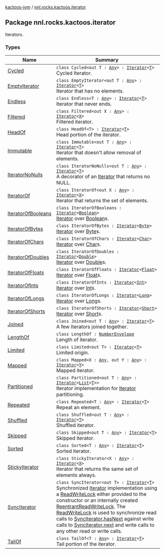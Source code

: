 [kactoos-jvm](../index.md) / [nnl.rocks.kactoos.iterator](./index.md)

## Package nnl.rocks.kactoos.iterator

Iterators.

### Types

| Name | Summary |
|---|---|
| [Cycled](-cycled/index.md) | `class Cycled<out T : `[`Any`](https://kotlinlang.org/api/latest/jvm/stdlib/kotlin/-any/index.html)`> : `[`Iterator`](https://kotlinlang.org/api/latest/jvm/stdlib/kotlin.collections/-iterator/index.html)`<`[`T`](-cycled/index.md#T)`>`<br>Cycled Iterator. |
| [EmptyIterator](-empty-iterator/index.md) | `class EmptyIterator<out T : `[`Any`](https://kotlinlang.org/api/latest/jvm/stdlib/kotlin/-any/index.html)`> : `[`Iterator`](https://kotlinlang.org/api/latest/jvm/stdlib/kotlin.collections/-iterator/index.html)`<`[`T`](-empty-iterator/index.md#T)`>`<br>Iterator that has no elements. |
| [Endless](-endless/index.md) | `class Endless<T : `[`Any`](https://kotlinlang.org/api/latest/jvm/stdlib/kotlin/-any/index.html)`> : `[`Iterator`](https://kotlinlang.org/api/latest/jvm/stdlib/kotlin.collections/-iterator/index.html)`<`[`T`](-endless/index.md#T)`>`<br>Iterator that never ends. |
| [Filtered](-filtered/index.md) | `class Filtered<out X : `[`Any`](https://kotlinlang.org/api/latest/jvm/stdlib/kotlin/-any/index.html)`> : `[`Iterator`](https://kotlinlang.org/api/latest/jvm/stdlib/kotlin.collections/-iterator/index.html)`<`[`X`](-filtered/index.md#X)`>`<br>Filtered iterator. |
| [HeadOf](-head-of/index.md) | `class HeadOf<T> : `[`Iterator`](https://kotlinlang.org/api/latest/jvm/stdlib/kotlin.collections/-iterator/index.html)`<`[`T`](-head-of/index.md#T)`>`<br>Head portion of the iterator. |
| [Immutable](-immutable/index.md) | `class Immutable<out T : `[`Any`](https://kotlinlang.org/api/latest/jvm/stdlib/kotlin/-any/index.html)`> : `[`Iterator`](https://kotlinlang.org/api/latest/jvm/stdlib/kotlin.collections/-iterator/index.html)`<`[`T`](-immutable/index.md#T)`>`<br>Iterator that doesn't allow removal of elements. |
| [IteratorNoNulls](-iterator-no-nulls/index.md) | `class IteratorNoNulls<out T : `[`Any`](https://kotlinlang.org/api/latest/jvm/stdlib/kotlin/-any/index.html)`> : `[`Iterator`](https://kotlinlang.org/api/latest/jvm/stdlib/kotlin.collections/-iterator/index.html)`<`[`T`](-iterator-no-nulls/index.md#T)`>`<br>A decorator of an [Iterator](https://kotlinlang.org/api/latest/jvm/stdlib/kotlin.collections/-iterator/index.html) that returns no NULL. |
| [IteratorOf](-iterator-of/index.md) | `class IteratorOf<out X : `[`Any`](https://kotlinlang.org/api/latest/jvm/stdlib/kotlin/-any/index.html)`> : `[`Iterator`](https://kotlinlang.org/api/latest/jvm/stdlib/kotlin.collections/-iterator/index.html)`<`[`X`](-iterator-of/index.md#X)`>`<br>Iterator that returns the set of elements. |
| [IteratorOfBooleans](-iterator-of-booleans/index.md) | `class IteratorOfBooleans : `[`Iterator`](https://kotlinlang.org/api/latest/jvm/stdlib/kotlin.collections/-iterator/index.html)`<`[`Boolean`](https://kotlinlang.org/api/latest/jvm/stdlib/kotlin/-boolean/index.html)`>`<br>[Iterator](https://kotlinlang.org/api/latest/jvm/stdlib/kotlin.collections/-iterator/index.html) over [Boolean](https://kotlinlang.org/api/latest/jvm/stdlib/kotlin/-boolean/index.html)s. |
| [IteratorOfBytes](-iterator-of-bytes/index.md) | `class IteratorOfBytes : `[`Iterator`](https://kotlinlang.org/api/latest/jvm/stdlib/kotlin.collections/-iterator/index.html)`<`[`Byte`](https://kotlinlang.org/api/latest/jvm/stdlib/kotlin/-byte/index.html)`>`<br>[Iterator](https://kotlinlang.org/api/latest/jvm/stdlib/kotlin.collections/-iterator/index.html) over [Byte](https://kotlinlang.org/api/latest/jvm/stdlib/kotlin/-byte/index.html)s. |
| [IteratorOfChars](-iterator-of-chars/index.md) | `class IteratorOfChars : `[`Iterator`](https://kotlinlang.org/api/latest/jvm/stdlib/kotlin.collections/-iterator/index.html)`<`[`Char`](https://kotlinlang.org/api/latest/jvm/stdlib/kotlin/-char/index.html)`>`<br>[Iterator](https://kotlinlang.org/api/latest/jvm/stdlib/kotlin.collections/-iterator/index.html) over [Char](https://kotlinlang.org/api/latest/jvm/stdlib/kotlin/-char/index.html)s. |
| [IteratorOfDoubles](-iterator-of-doubles/index.md) | `class IteratorOfDoubles : `[`Iterator`](https://kotlinlang.org/api/latest/jvm/stdlib/kotlin.collections/-iterator/index.html)`<`[`Double`](https://kotlinlang.org/api/latest/jvm/stdlib/kotlin/-double/index.html)`>`<br>[Iterator](https://kotlinlang.org/api/latest/jvm/stdlib/kotlin.collections/-iterator/index.html) over [Double](https://kotlinlang.org/api/latest/jvm/stdlib/kotlin/-double/index.html)s. |
| [IteratorOfFloats](-iterator-of-floats/index.md) | `class IteratorOfFloats : `[`Iterator`](https://kotlinlang.org/api/latest/jvm/stdlib/kotlin.collections/-iterator/index.html)`<`[`Float`](https://kotlinlang.org/api/latest/jvm/stdlib/kotlin/-float/index.html)`>`<br>[Iterator](https://kotlinlang.org/api/latest/jvm/stdlib/kotlin.collections/-iterator/index.html) over [Float](https://kotlinlang.org/api/latest/jvm/stdlib/kotlin/-float/index.html)s. |
| [IteratorOfInts](-iterator-of-ints/index.md) | `class IteratorOfInts : `[`Iterator`](https://kotlinlang.org/api/latest/jvm/stdlib/kotlin.collections/-iterator/index.html)`<`[`Int`](https://kotlinlang.org/api/latest/jvm/stdlib/kotlin/-int/index.html)`>`<br>[Iterator](https://kotlinlang.org/api/latest/jvm/stdlib/kotlin.collections/-iterator/index.html) over [Int](https://kotlinlang.org/api/latest/jvm/stdlib/kotlin/-int/index.html)s. |
| [IteratorOfLongs](-iterator-of-longs/index.md) | `class IteratorOfLongs : `[`Iterator`](https://kotlinlang.org/api/latest/jvm/stdlib/kotlin.collections/-iterator/index.html)`<`[`Long`](https://kotlinlang.org/api/latest/jvm/stdlib/kotlin/-long/index.html)`>`<br>[Iterator](https://kotlinlang.org/api/latest/jvm/stdlib/kotlin.collections/-iterator/index.html) over [Long](https://kotlinlang.org/api/latest/jvm/stdlib/kotlin/-long/index.html)s. |
| [IteratorOfShorts](-iterator-of-shorts/index.md) | `class IteratorOfShorts : `[`Iterator`](https://kotlinlang.org/api/latest/jvm/stdlib/kotlin.collections/-iterator/index.html)`<`[`Short`](https://kotlinlang.org/api/latest/jvm/stdlib/kotlin/-short/index.html)`>`<br>[Iterator](https://kotlinlang.org/api/latest/jvm/stdlib/kotlin.collections/-iterator/index.html) over [Short](https://kotlinlang.org/api/latest/jvm/stdlib/kotlin/-short/index.html)s. |
| [Joined](-joined/index.md) | `class Joined<out T : `[`Any`](https://kotlinlang.org/api/latest/jvm/stdlib/kotlin/-any/index.html)`> : `[`Iterator`](https://kotlinlang.org/api/latest/jvm/stdlib/kotlin.collections/-iterator/index.html)`<`[`T`](-joined/index.md#T)`>`<br>A few Iterators joined together. |
| [LengthOf](-length-of/index.md) | `class LengthOf : `[`NumberEnvelope`](../nnl.rocks.kactoos.scalar/-number-envelope/index.md)<br>Length of iterator. |
| [Limited](-limited/index.md) | `class Limited<out T> : `[`Iterator`](https://kotlinlang.org/api/latest/jvm/stdlib/kotlin.collections/-iterator/index.html)`<`[`T`](-limited/index.md#T)`>`<br>Limited origin. |
| [Mapped](-mapped/index.md) | `class Mapped<X : `[`Any`](https://kotlinlang.org/api/latest/jvm/stdlib/kotlin/-any/index.html)`, out Y : `[`Any`](https://kotlinlang.org/api/latest/jvm/stdlib/kotlin/-any/index.html)`> : `[`Iterator`](https://kotlinlang.org/api/latest/jvm/stdlib/kotlin.collections/-iterator/index.html)`<`[`Y`](-mapped/index.md#Y)`>`<br>Mapped iterator. |
| [Partitioned](-partitioned/index.md) | `class Partitioned<out T : `[`Any`](https://kotlinlang.org/api/latest/jvm/stdlib/kotlin/-any/index.html)`> : `[`Iterator`](https://kotlinlang.org/api/latest/jvm/stdlib/kotlin.collections/-iterator/index.html)`<`[`List`](https://kotlinlang.org/api/latest/jvm/stdlib/kotlin.collections/-list/index.html)`<`[`T`](-partitioned/index.md#T)`>>`<br>Iterator implementation for [Iterator](https://kotlinlang.org/api/latest/jvm/stdlib/kotlin.collections/-iterator/index.html) partitioning. |
| [Repeated](-repeated/index.md) | `class Repeated<T : `[`Any`](https://kotlinlang.org/api/latest/jvm/stdlib/kotlin/-any/index.html)`> : `[`Iterator`](https://kotlinlang.org/api/latest/jvm/stdlib/kotlin.collections/-iterator/index.html)`<`[`T`](-repeated/index.md#T)`>`<br>Repeat an element. |
| [Shuffled](-shuffled/index.md) | `class Shuffled<out T : `[`Any`](https://kotlinlang.org/api/latest/jvm/stdlib/kotlin/-any/index.html)`> : `[`Iterator`](https://kotlinlang.org/api/latest/jvm/stdlib/kotlin.collections/-iterator/index.html)`<`[`T`](-shuffled/index.md#T)`>`<br>Shuffled iterator. |
| [Skipped](-skipped/index.md) | `class Skipped<out T : `[`Any`](https://kotlinlang.org/api/latest/jvm/stdlib/kotlin/-any/index.html)`> : `[`Iterator`](https://kotlinlang.org/api/latest/jvm/stdlib/kotlin.collections/-iterator/index.html)`<`[`T`](-skipped/index.md#T)`>`<br>Skipped iterator. |
| [Sorted](-sorted/index.md) | `class Sorted<T : `[`Any`](https://kotlinlang.org/api/latest/jvm/stdlib/kotlin/-any/index.html)`> : `[`Iterator`](https://kotlinlang.org/api/latest/jvm/stdlib/kotlin.collections/-iterator/index.html)`<`[`T`](-sorted/index.md#T)`>`<br>Sorted iterator. |
| [StickyIterator](-sticky-iterator/index.md) | `class StickyIterator<X : `[`Any`](https://kotlinlang.org/api/latest/jvm/stdlib/kotlin/-any/index.html)`> : `[`Iterator`](https://kotlinlang.org/api/latest/jvm/stdlib/kotlin.collections/-iterator/index.html)`<`[`X`](-sticky-iterator/index.md#X)`>`<br>Iterator that returns the same set of elements always. |
| [SyncIterator](-sync-iterator/index.md) | `class SyncIterator<out T> : `[`Iterator`](https://kotlinlang.org/api/latest/jvm/stdlib/kotlin.collections/-iterator/index.html)`<`[`T`](-sync-iterator/index.md#T)`>`<br>Synchronized [Iterator](https://kotlinlang.org/api/latest/jvm/stdlib/kotlin.collections/-iterator/index.html) implementation using a [ReadWriteLock](http://docs.oracle.com/javase/8/docs/api/java/util/concurrent/locks/ReadWriteLock.html) either provided to the constructor or an internally created [ReentrantReadWriteLock](http://docs.oracle.com/javase/8/docs/api/java/util/concurrent/locks/ReentrantReadWriteLock.html). The [ReadWriteLock](http://docs.oracle.com/javase/8/docs/api/java/util/concurrent/locks/ReadWriteLock.html) is used to synchronize read calls to [SyncIterator.hasNext](-sync-iterator/has-next.md) against write calls to [SyncIterator.next](-sync-iterator/next.md) and write calls to any other read or write calls. |
| [TailOf](-tail-of/index.md) | `class TailOf<T : `[`Any`](https://kotlinlang.org/api/latest/jvm/stdlib/kotlin/-any/index.html)`> : `[`Iterator`](https://kotlinlang.org/api/latest/jvm/stdlib/kotlin.collections/-iterator/index.html)`<`[`T`](-tail-of/index.md#T)`>`<br>Tail portion of the iterator. |
